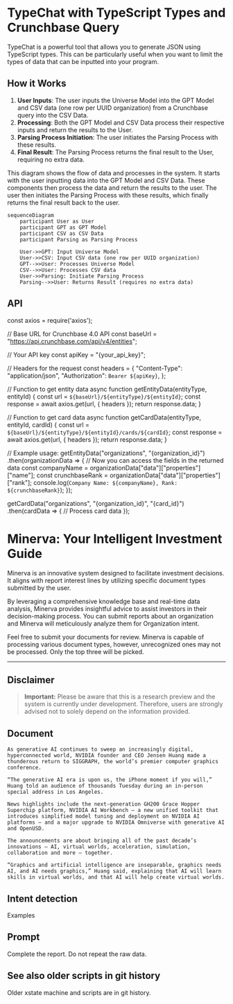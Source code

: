# TypeChat with TypeScript Types and Crunchbase Query

TypeChat is a powerful tool that allows you to generate JSON using TypeScript types. This can be particularly useful when you want to limit the types of data that can be inputted into your program.

## How it Works

1. **User Inputs**: The user inputs the Universe Model into the GPT Model and CSV data (one row per UUID organization) from a Crunchbase query into the CSV Data.
2. **Processing**: Both the GPT Model and CSV Data process their respective inputs and return the results to the User.
3. **Parsing Process Initiation**: The user initiates the Parsing Process with these results.
4. **Final Result**: The Parsing Process returns the final result to the User, requiring no extra data.

This diagram shows the flow of data and processes in the system. It starts with the user inputting data into the GPT Model and CSV Data. These components then process the data and return the results to the user. The user then initiates the Parsing Process with these results, which finally returns the final result back to the user.

```mermaid
sequenceDiagram
    participant User as User
    participant GPT as GPT Model
    participant CSV as CSV Data
    participant Parsing as Parsing Process

    User->>GPT: Input Universe Model
    User->>CSV: Input CSV data (one row per UUID organization)
    GPT-->>User: Processes Universe Model
    CSV-->>User: Processes CSV data
    User->>Parsing: Initiate Parsing Process
    Parsing-->>User: Returns Result (requires no extra data)
```

## API

const axios = require('axios');

// Base URL for Crunchbase 4.0 API
const baseUrl = "https://api.crunchbase.com/api/v4/entities";

// Your API key
const apiKey = "{your_api_key}";

// Headers for the request
const headers = {
    "Content-Type": "application/json",
    "Authorization": `Bearer ${apiKey}`,
};

// Function to get entity data
async function getEntityData(entityType, entityId) {
    const url = `${baseUrl}/${entityType}/${entityId}`;
    const response = await axios.get(url, { headers });
    return response.data;
}

// Function to get card data
async function getCardData(entityType, entityId, cardId) {
    const url = `${baseUrl}/${entityType}/${entityId}/cards/${cardId}`;
    const response = await axios.get(url, { headers });
    return response.data;
}

// Example usage:
getEntityData("organizations", "{organization_id}")
    .then(organizationData => {
        // Now you can access the fields in the returned data
        const companyName = organizationData["data"]["properties"]["name"];
        const crunchbaseRank = organizationData["data"]["properties"]["rank"];
        console.log(`Company Name: ${companyName}, Rank: ${crunchbaseRank}`);
    });

getCardData("organizations", "{organization_id}", "{card_id}")
    .then(cardData => {
        // Process card data
    });

# Minerva: Your Intelligent Investment Guide

Minerva is an innovative system designed to facilitate investment decisions. It aligns with report interest lines by utilizing specific document types submitted by the user.

By leveraging a comprehensive knowledge base and real-time data analysis, Minerva provides insightful advice to assist investors in their decision-making process. You can submit reports about an organization and Minerva will meticulously analyze them for Organization intent.

Feel free to submit your documents for review. Minerva is capable of processing various document types, however, unrecognized ones may not be processed. Only the top three will be picked.

---

## Disclaimer

> **Important:** Please be aware that this is a research preview and the system is currently under development. Therefore, users are strongly advised not to solely depend on the information provided.

## Document

```
As generative AI continues to sweep an increasingly digital, hyperconnected world, NVIDIA founder and CEO Jensen Huang made a thunderous return to SIGGRAPH, the world’s premier computer graphics conference.

“The generative AI era is upon us, the iPhone moment if you will,” Huang told an audience of thousands Tuesday during an in-person special address in Los Angeles.

News highlights include the next-generation GH200 Grace Hopper Superchip platform, NVIDIA AI Workbench — a new unified toolkit that introduces simplified model tuning and deployment on NVIDIA AI platforms — and a major upgrade to NVIDIA Omniverse with generative AI and OpenUSD.

The announcements are about bringing all of the past decade’s innovations — AI, virtual worlds, acceleration, simulation, collaboration and more — together.

“Graphics and artificial intelligence are inseparable, graphics needs AI, and AI needs graphics,” Huang said, explaining that AI will learn skills in virtual worlds, and that AI will help create virtual worlds.
```

## Intent detection

Examples

## Prompt

Complete the report. Do not repeat the raw data.

## See also older scripts in git history

Older xstate machine and scripts are in git history.
